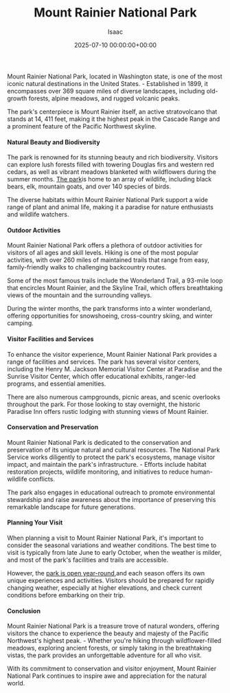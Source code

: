﻿---
title: Mount Rainier National Park
description: Mount Rainier National Park, located in Washington state, is one of the most iconic natural destinations in the United States. - Established in 1899, it...
slug: /mount-rainier-national-park/
date: 2025-07-10 00:00:00+00:00
lastmod: 2025-07-10 00:00:00+03:00
author: Isaac
categories:
- Bellevue
- Guide
tags:
- bellevue
- mount
- rainier
layout: post
---

Mount Rainier National Park, located in Washington state, is one of the most iconic natural destinations in the United States. - Established in 1899, it encompasses over 369 square miles of diverse landscapes, including old-growth forests, alpine meadows, and rugged volcanic peaks.

The park's centerpiece is Mount Rainier itself, an active stratovolcano that stands at 14, 411 feet, making it the highest peak in the Cascade Range and a prominent feature of the Pacific Northwest skyline.

####  Natural Beauty and Biodiversity

The park is renowned for its stunning beauty and rich biodiversity. Visitors can explore lush forests filled with towering Douglas firs and western red cedars, as well as vibrant meadows blanketed with wildflowers during the summer months. [The park](https://www.nps.gov/mora/index.htm)is home to an array of wildlife, including black bears, elk, mountain goats, and over 140 species of birds.

The diverse habitats within Mount Rainier National Park support a wide range of plant and animal life, making it a paradise for nature enthusiasts and wildlife watchers.

####  Outdoor Activities

Mount Rainier National Park offers a plethora of outdoor activities for visitors of all ages and skill levels. Hiking is one of the most popular activities, with over 260 miles of maintained trails that range from easy, family-friendly walks to challenging backcountry routes.

Some of the most famous trails include the Wonderland Trail, a 93-mile loop that encircles Mount Rainier, and the Skyline Trail, which offers breathtaking views of the mountain and the surrounding valleys.

During the winter months, the park transforms into a winter wonderland, offering opportunities for snowshoeing, cross-country skiing, and winter camping.

####  Visitor Facilities and Services

To enhance the visitor experience, Mount Rainier National Park provides a range of facilities and services. The park has several visitor centers, including the Henry M. Jackson Memorial Visitor Center at Paradise and the Sunrise Visitor Center, which offer educational exhibits, ranger-led programs, and essential amenities.

There are also numerous campgrounds, picnic areas, and scenic overlooks throughout the park. For those looking to stay overnight, the historic Paradise Inn offers rustic lodging with stunning views of Mount Rainier.

####  Conservation and Preservation

Mount Rainier National Park is dedicated to the conservation and preservation of its unique natural and cultural resources. The National Park Service works diligently to protect the park's ecosystems, manage visitor impact, and maintain the park's infrastructure. - Efforts include habitat restoration projects, wildlife monitoring, and initiatives to reduce human-wildlife conflicts.

The park also engages in educational outreach to promote environmental stewardship and raise awareness about the importance of preserving this remarkable landscape for future generations.

####  Planning Your Visit

When planning a visit to Mount Rainier National Park, it's important to consider the seasonal variations and weather conditions. The best time to visit is typically from late June to early October, when the weather is milder, and most of the park's facilities and trails are accessible.

However, the [park is open year-round](https://en.wikipedia.org/wiki/Mount_Rainier_National_Park),and each season offers its own unique experiences and activities. Visitors should be prepared for rapidly changing weather, especially at higher elevations, and check current conditions before embarking on their trip.

####  Conclusion

Mount Rainier National Park is a treasure trove of natural wonders, offering visitors the chance to experience the beauty and majesty of the Pacific Northwest's highest peak. - Whether you're hiking through wildflower-filled meadows, exploring ancient forests, or simply taking in the breathtaking vistas, the park provides an unforgettable adventure for all who visit.

With its commitment to conservation and visitor enjoyment, Mount Rainier National Park continues to inspire awe and appreciation for the natural world.

